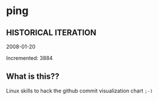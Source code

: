 # ping

## HISTORICAL ITERATION
2008-01-20

Incremented: 3884

## What is this?? 
Linux skills to hack the github commit visualization chart `;-)`
